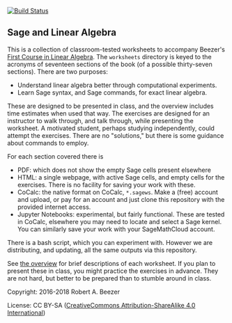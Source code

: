[![Build Status](https://travis-ci.org/rbeezer/sla.svg?branch=master)](https://travis-ci.org/rbeezer/sla)

Sage and Linear Algebra
-----------------------

This is a collection of classroom-tested worksheets to accompany Beezer's [First Course in Linear Algebra](http://linear.pugetsound.edu/).  The `worksheets` directory is keyed to the acronyms of seventeen sections of the book (of a possible thirty-seven sections).  There are two purposes:
  * Understand linear algebra better through computational experiments.
  * Learn Sage syntax, and Sage commands, for exact linear algebra.

These are designed to be presented in class, and the overview includes time estimates when used that way.  The exercises are designed for an instructor to walk through, and talk through, while presenting the worksheet.  A motivated student, perhaps studying independently, could attempt the exercises.  There are no "solutions," but there is some guidance about commands to employ.

For each section covered there is
  * PDF: which does not show the empty Sage cells present elsewhere
  * HTML: a single webpage, with active Sage cells, and empty cells for the exercises.  There is no facility for saving your work with these.
  * CoCalc: the native format on CoCalc, `*.sagews`.  Make a (free) account and upload, or pay for an account and just clone this repository with the provided internet access.
  * Jupyter Notebooks: experimental, but fairly functional.  These are tested in CoCalc, elsewhere you may need to locate and select a Sage kernel.  You can similarly save your work with your SageMathCloud account.

There is a bash script, which you can experiment with.  However we are distributing, and updating, all the same outputs via this repository.

See [the overview](worksheets/overview.html) for brief descriptions of each worksheet.  If you plan to present these in class, you might practice the exercises in advance.  They are not hard, but better to be prepared than to stumble around in class.

Copyright:  2016-2018 Robert A. Beezer

License:  CC BY-SA ([CreativeCommons Attribution-ShareAlike 4.0 International](https://creativecommons.org/licenses/by-sa/4.0/))